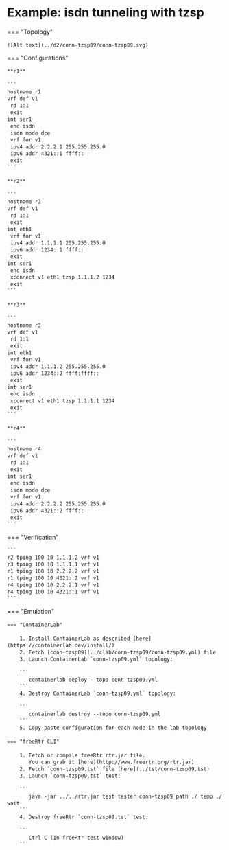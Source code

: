 # Example: isdn tunneling with tzsp

=== "Topology"

    ![Alt text](../d2/conn-tzsp09/conn-tzsp09.svg)

=== "Configurations"

    **r1**

    ```
    hostname r1
    vrf def v1
     rd 1:1
     exit
    int ser1
     enc isdn
     isdn mode dce
     vrf for v1
     ipv4 addr 2.2.2.1 255.255.255.0
     ipv6 addr 4321::1 ffff::
     exit
    ```

    **r2**

    ```
    hostname r2
    vrf def v1
     rd 1:1
     exit
    int eth1
     vrf for v1
     ipv4 addr 1.1.1.1 255.255.255.0
     ipv6 addr 1234::1 ffff::
     exit
    int ser1
     enc isdn
     xconnect v1 eth1 tzsp 1.1.1.2 1234
     exit
    ```

    **r3**

    ```
    hostname r3
    vrf def v1
     rd 1:1
     exit
    int eth1
     vrf for v1
     ipv4 addr 1.1.1.2 255.255.255.0
     ipv6 addr 1234::2 ffff:ffff::
     exit
    int ser1
     enc isdn
     xconnect v1 eth1 tzsp 1.1.1.1 1234
     exit
    ```

    **r4**

    ```
    hostname r4
    vrf def v1
     rd 1:1
     exit
    int ser1
     enc isdn
     isdn mode dce
     vrf for v1
     ipv4 addr 2.2.2.2 255.255.255.0
     ipv6 addr 4321::2 ffff::
     exit
    ```

=== "Verification"

    ```
    r2 tping 100 10 1.1.1.2 vrf v1
    r3 tping 100 10 1.1.1.1 vrf v1
    r1 tping 100 10 2.2.2.2 vrf v1
    r1 tping 100 10 4321::2 vrf v1
    r4 tping 100 10 2.2.2.1 vrf v1
    r4 tping 100 10 4321::1 vrf v1
    ```

=== "Emulation"

    === "ContainerLab"

        1. Install ContainerLab as described [here](https://containerlab.dev/install/)  
        2. Fetch [conn-tzsp09](../clab/conn-tzsp09/conn-tzsp09.yml) file  
        3. Launch ContainerLab `conn-tzsp09.yml` topology:  

        ```
           containerlab deploy --topo conn-tzsp09.yml  
        ```
        4. Destroy ContainerLab `conn-tzsp09.yml` topology:  

        ```
           containerlab destroy --topo conn-tzsp09.yml  
        ```
        5. Copy-paste configuration for each node in the lab topology

    === "freeRtr CLI"

        1. Fetch or compile freeRtr rtr.jar file.  
           You can grab it [here](http://www.freertr.org/rtr.jar)  
        2. Fetch `conn-tzsp09.tst` file [here](../tst/conn-tzsp09.tst)  
        3. Launch `conn-tzsp09.tst` test:  

        ```
           java -jar ../../rtr.jar test tester conn-tzsp09 path ./ temp ./ wait
        ```
        4. Destroy freeRtr `conn-tzsp09.tst` test:  

        ```
           Ctrl-C (In freeRtr test window)
        ```


